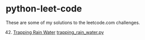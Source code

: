 # python-leet-code

These are some of my solutions to the leetcode.com challenges.

42. [Trapping Rain Water](https://leetcode.com/problems/trapping-rain-water/) [trapping_rain_water.py](trapping_rain_water.py)